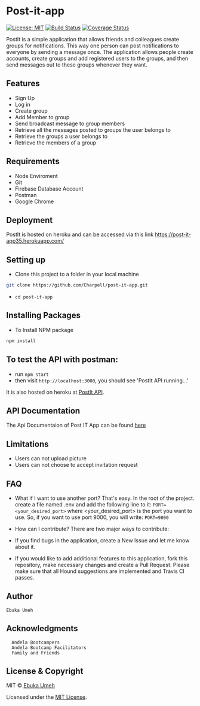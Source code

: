 # Post-it-app
[![License: MIT](https://img.shields.io/badge/License-MIT-brightgreen.svg)](https://choosealicense.com/licenses/mit/)
[![Build Status](https://travis-ci.org/Charpell/post-it-app.svg?branch=Google_Signup_Refactor)](https://travis-ci.org/Charpell/post-it-app) [![Coverage Status](https://coveralls.io/repos/github/Charpell/post-it-app/badge.svg?branch=Google_Signup_Refactor)](https://coveralls.io/github/Charpell/post-it-app?branch=Badges)

PostIt is a simple application that allows friends and colleagues create groups for notifications. This way one person can post notifications to everyone by sending a message once. The application allows people create accounts, create groups and add registered users to the groups, and then send messages out to these groups whenever they want.

## Features
+ Sign Up
+ Log in
+ Create group
+ Add Member to group
+ Send broadcast message to group members
+ Retrieve all the messages posted to groups the user belongs to
+ Retrieve the groups a user belongs to
+ Retrieve the members of a group

## Requirements
+ Node Enviroment 
+ Git 
+ Firebase Database Account
+ Postman
+ Google Chrome 


## Deployment
 PostIt is hosted on heroku and can be accessed via this link
        https://post-it-app35.herokuapp.com/


## Setting up
+ Clone this project to a folder in your local machine
```bash
git clone https://github.com/Charpell/post-it-app.git
```
+ ```cd post-it-app```

## Installing Packages
+ To Install NPM package
```bash 
npm install
```

## To test the API with postman:
+ run ```npm start```
+ then visit ```http://localhost:3000```, you should see 'PostIt API running...' 

It is also hosted on heroku at <a href="https://post-it-app35.herokuapp.com//" target="_blank">PostIt API</a>.

## API Documentation
The Api Documentaion of Post IT App can be found [here](http://docs.postit7.apiary.io/#)

## Limitations
+ Users can not upload picture
+ Users can not choose to accept invitation request

## FAQ
+ What if I want to use another port?
That's easy. In the root of the project. create a file named .env and add the following line to it:
`PORT=<your_desired_port>`
where <your_desired_port> is the port you want to use. So, if you want to use port 9000, you will write:
`PORT=9000`

+ How can I contribute?
There are two major ways to contribute:
+ If you find bugs in the application, create a New Issue and let me know about it.
+ If you would like to add additional features to this application, fork this repository, make necessary changes and create a Pull Request. Please make sure that all Hound suggestions are implemented and Travis CI passes.

## Author
    Ebuka Umeh

## Acknowledgments
      Andela Bootcampers
      Andela Bootcamp Facilitators
      Family and Friends

## License & Copyright
MIT © [Ebuka Umeh](https://github.com/Charpell)

Licensed under the [MIT License](LICENSE).
